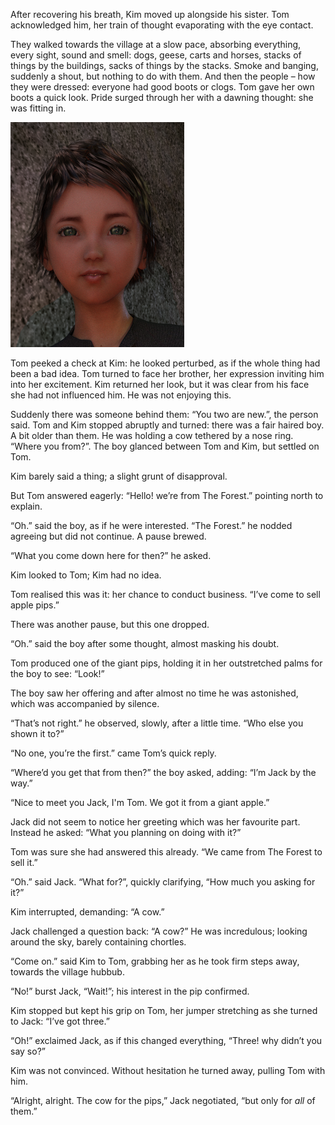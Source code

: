 After recovering his breath, Kim moved up alongside his sister. Tom acknowledged him, her train of thought evaporating with the eye contact.

They walked towards the village at a slow pace, absorbing everything, every sight, sound and smell: dogs, geese, carts and horses, stacks of things by the buildings, sacks of things by the stacks. Smoke and banging, suddenly a shout, but nothing to do with them. And then the people – how they were dressed: everyone had good boots or clogs. Tom gave her own boots a quick look. Pride surged through her with a dawning thought: she was fitting in.

![](TomThumb/tomthumb2mugshot_small.png)

Tom peeked a check at Kim: he looked perturbed, as if the whole thing had been a bad idea. Tom turned to face her brother, her expression inviting him into her excitement. Kim returned her look, but it was clear from his face she had not influenced him. He was not enjoying this.

Suddenly there was someone behind them: “You two are new.”, the person said. Tom and Kim stopped abruptly and turned: there was a fair haired boy. A bit older than them. He was holding a cow tethered by a nose ring. “Where you from?”. The boy glanced between Tom and Kim, but settled on Tom.

Kim barely said a thing; a slight grunt of disapproval.

But Tom answered eagerly: “Hello! we’re from The Forest.” pointing north to explain.

“Oh.” said the boy, as if he were interested. “The Forest.” he nodded agreeing but did not continue. A pause brewed.

“What you come down here for then?” he asked.

Kim looked to Tom; Kim had no idea.

Tom realised this was it: her chance to conduct business. “I’ve come to sell apple pips.”

There was another pause, but this one dropped.

“Oh.” said the boy after some thought, almost masking his doubt.

Tom produced one of the giant pips, holding it in her outstretched palms for the boy to see: “Look!”

The boy saw her offering and after almost no time he was astonished, which was accompanied by silence.

“That’s not right.” he observed, slowly, after a little time. “Who else you shown it to?”

“No one, you’re the first.” came Tom’s quick reply.

“Where’d you get that from then?” the boy asked, adding: “I’m Jack by the way.”

“Nice to meet you Jack, I'm Tom. We got it from a giant apple.”

Jack did not seem to notice her greeting which was her favourite part. Instead he asked: “What you planning on doing with it?”

Tom was sure she had answered this already. “We came from The Forest to sell it.”

“Oh.” said Jack. “What for?”, quickly clarifying, “How much you asking for it?”

Kim interrupted, demanding: “A cow.”

Jack challenged a question back: “A cow?” He was incredulous; looking around the sky, barely containing chortles.

“Come on.” said Kim to Tom, grabbing her as he took firm steps away, towards the village hubbub.

“No!” burst Jack, “Wait!”; his interest in the pip confirmed.

Kim stopped but kept his grip on Tom, her jumper stretching as she turned to Jack: “I’ve got three.”

“Oh!” exclaimed Jack, as if this changed everything, “Three! why didn’t you say so?”

Kim was not convinced. Without hesitation he turned away, pulling Tom with him.

“Alright, alright. The cow for the pips,” Jack negotiated, “but only for *all* of them.”
